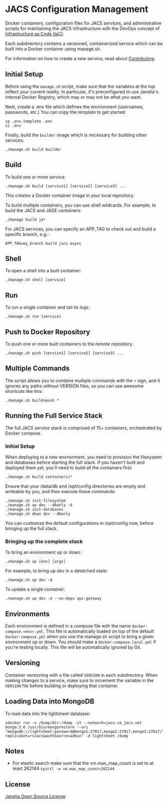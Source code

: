 # JACS Configuration Management

Docker containers, configuration files for JACS services, and administrative scripts for maintaining the JACS infrastructure with the DevOps concept of [Infrastructure as Code (IaC)](https://en.wikipedia.org/wiki/Infrastructure_as_Code).

Each subdirectory contains a versioned, containerized service which can be built into a Docker container using manage.sh.

For information on how to create a new service, read about [Contributing](CONTRIBUTING.md).

## Initial Setup

Before using the `manage.sh` script, make sure that the variables at the top reflect your current reality. In particular, it's preconfigured to use Janelia's internal Docker Registry, which may or may not be what you want.

Next, create a .env file which defines the environment (usernames, passwords, etc.) You can copy the template to get started:
```
cp .env.template .env
vi .env
```

Finally, build the `builder` image which is necessary for building other services:
```
./manage.sh build builder
```

## Build

To build one or more service:
```
./manage.sh build [service1] [service2] [service3] ...
```
This creates a Docker container image in your local repository.

To build multiple containers, you can use shell wildcards. For example, to build the JACS and JADE containers:
```
./manage build ja*
```

For JACS services, you can specify an APP_TAG to check out and build a specific branch, e.g.:
```
APP_TAG=my_branch build jacs-async
```

## Shell

To open a shell into a built container:
```
./manage.sh shell [service]
```

## Run

To run a single container and tail its logs:
```
./manage.sh run [service]
```

## Push to Docker Repository

To push one or more built containers to the remote repository:
```
./manage.sh push [service1] [service2] [service3] ...
```

## Multiple Commands

The script allows you to combine multiple commands with the `+` sign, and it ignores any paths without VERSION files, so you can use awesome shortcuts like this:
```
./manage.sh build+push *
```

## Running the Full Service Stack

The full JACS service stack is comprised of 15+ containers, orchestrated by Docker compose. 

### Initial Setup

When deploying to a new environment, you need to provision the filesystem and databases before starting the full stack. 
If you haven't built and deployed them yet, you'll need to build all the containers first:
```
./manage.sh build containers/*
```

Ensure that your /data/db and /opt/config directories are empty and writeable by you, and then execute these commands:
```
./manage.sh init-filesystem
./manage.sh up dev --dbonly -d
./manage.sh init-databases
./manage.sh down dev --dbonly
```

You can customize the default configurations in /opt/config now, before bringing up the full stack.

### Bringing up the complete stack

To bring an environment up or down:
```
./manage.sh up [env] [args]
```
For example, to bring up dev in a detatched state:
```
./manage.sh up dev -d
```
To update a single container:
```
./manage.sh up dev -d --no-deps api-gateway
```

## Environments

Each environment is defined in a compose file with the name `docker-compose.<env>.yml`. This file is automatically loaded on top of the default `docker-compose.yml` when you use the manage.sh script to bring a given environment up or down. You should make a `docker-compose.local.yml` if you're testing locally. This file will be automatically ignored by Git.

## Versioning

Container versioning with a file called `VERSION` in each subdirectory. When making changes to a service, make sure to increment the
variable in the `VERSION` file before building or deploying that container.

## Loading Data into MongoDB

To load data into the lightsheet database:
```
sdocker run -v /dump/dir:/dump -it --network=jacs-cm_jacs-net mongo:3.6 /usr/bin/mongorestore --uri "mongodb://lightsheet:password@mongo1:27017,mongo2:27017,mongo3:27017/lightsheet?replicaSet=rsJacs&authSource=admin" -d lightsheet /dump
```

## Notes

* For elastic search make sure that the vm.max_map_count is set to at least 262144
`sysctl -w vm.max_map_count=262144`

## License 

[Janelia Open Source License](https://www.janelia.org/open-science/software-licensing)

